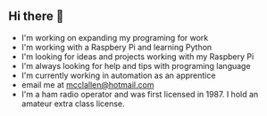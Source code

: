 ## Hi there 👋
- I'm working on expanding my programing for work
- I'm working with a Raspbery Pi and learning Python
- I'm looking for ideas and projects working with my Raspbery Pi
- I'm always looking for help and tips with programing language
- I'm currently working in automation as an apprentice
- email me at mcclallen@hotmail.com
- I'm a ham radio operator and was first licensed in 1987. I hold an amateur extra class license.
